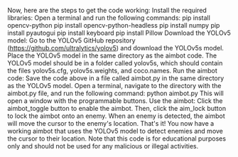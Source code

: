 Now, here are the steps to get the code working:
Install the required libraries: Open a terminal and run the following commands:
pip install opencv-python
pip install opencv-python-headless
pip install numpy
pip install pyautogui
pip install keyboard
pip install Pillow
Download the YOLOv5 model: Go to the YOLOv5 GitHub repository (<https://github.com/ultralytics/yolov5>) and download the YOLOv5s model.
Place the YOLOv5 model in the same directory as the aimbot code. The YOLOv5 model should be in a folder called yolov5s, which should contain the files yolov5s.cfg, yolov5s.weights, and coco.names.
Run the aimbot code: Save the code above in a file called aimbot.py in the same directory as the YOLOv5 model. Open a terminal, navigate to the directory with the aimbot.py file, and run the following command:
python aimbot.py
This will open a window with the programmable buttons.
Use the aimbot: Click the aimbot_toggle button to enable the aimbot. Then, click the aim_lock button to lock the aimbot onto an enemy. When an enemy is detected, the aimbot will move the cursor to the enemy's location.
That's it! You now have a working aimbot that uses the YOLOv5 model to detect enemies and move the cursor to their location. Note that this code is for educational purposes only and should not be used for any malicious or illegal activities.
